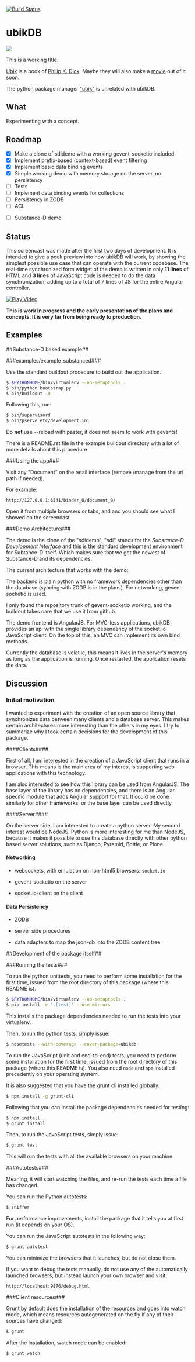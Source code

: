
[![Build Status](https://travis-ci.org/reebalazs/ubikdb.png?branch=master)](https://travis-ci.org/reebalazs/ubikdb)

# ubikDB #

![](https://dl.dropboxusercontent.com/u/16162405/ubik-banner-1920.png)

This is a working title.

[Ubik](http://www.amazon.com/Ubik-Philip-K-Dick/dp/0547572298) is a book
of [Philip K. Dick](http://en.wikipedia.org/wiki/Philip_K._Dick). Maybe
they will also make a
[movie](http://screenrant.com/michel-gondry-ubik-movie-philip-dick-sandy-101655/)
out of it soon.

The python package manager ["ubik"](https://pypi.python.org/pypi/ubik) is
unrelated with ubikDB.

## What ##

Experimenting with a concept.

## Roadmap ##

- [X] Make a clone of sdidemo with a working gevent-socketio included
- [X] Implement prefix-based (context-based) event filtering
- [X] Implement basic data binding events
- [X] Simple working demo with memory storage on the server, no persistency
- [ ] Tests
- [ ] Implement data binding events for collections
- [ ] Persistency in ZODB
- [ ] ACL
<!-- - [ ] Reconnects/ -->
- [ ] Substance-D demo

## Status ##

This screencast was made after the first two days of development. 
It is intended to give a peek preview into how ubikDB will work, by showing
the simplest possible use case that can operate with the current codebase.
The  real-time synchronized form widget of the demo is
written in only **11 lines** of HTML and **3 lines** of JavaScript code is
needed to do the data synchronization, adding up to a total of 7 lines of JS
for the entire Angular controller.

[![Play Video](https://dl.dropboxusercontent.com/u/16162405/ubikDB_0__starting_up.png)]( http://vimeo.com/reebalazs/ubikdb-0)

**This is work in progress and the early presentation of the plans and concepts.
It is very far from being ready to production.**

## Examples ##

##Substance-D based example##

###examples/example_substanced###


 Use the standard buildout procedure to build
out the application.

```sh
$ $PYTHONHOME/bin/virtualenv --no-setuptools .
$ bin/python bootstrap.py
$ bin/buildout -U
```

Following this, run:

```sh
$ bin/supervisord
$ bin/pserve etc/development.ini
```

Do **not** use --reload with paster, it does not seem to work with gevents!

There is a README.rst file in the example buildout directory with a lot of
more details about this procedure.

###Using the app###

Visit any "Document" on the retail interface (remove /manage from the url path if needed).

For example:

    http://127.0.0.1:6541/binder_0/document_0/

Open it from multiple browsers or tabs, and and you should see what I showed
on the screencast.

###Demo Architecture###

The demo is the clone of the "sdidemo", "sdi" stands for the
*Substance-D Development Interface* and this is the standard development environment
for Subtance-D itself. Which makes sure that we get the newest of Substance-D and
its dependencies.

The current architecture that works with the demo:

The backend is plain python with no framework dependencies other than the database
(syncing with ZODB is in the plans). For networking, gevent-socketio is used.

I only found the repository trunk of gevent-socketio working, and the buildout
takes care that we use it from github.

The demo frontend is AngularJS. For MVC-less applications, ubikDB provides an api with
the single library dependency of the socket.io JavaScript client. On the top of this,
an MVC can implement its own bind methods.

Currently the database is volatile, this means it lives in the server's memory as long
as the application is running. Once restarted, the application resets the data.

## Discussion ##

### Initial motivation ###
I wanted to experiment with the creation of an open source library that synchronizes
data between many clients and a database server. This makes certain architectures more
interesting than the others in my eyes. I try to summarize why I took certain
decisions for the development of this package.

####Clients####

First of all, I am interested in the creation of a JavaScript client that runs 
in a browser. This means is the main area of my interest is supporting web 
applications with this technology.

I am also interested to see how this library can be used from AngularJS. The base
layer of the library has no dependencies, and there is an Angular specific module
that adds Angular support for that. It could be done similarly for other frameworks,
or the base layer can be used directly.

####Server####

On the server side, I am interested to create a python server. My second interest would
be NodeJS. Python is more interesting for me than NodeJS, because it makes it possible
to use this database directly with other python based server solutions, such as
Django, Pyramid, Bottle, or Plone.

#### Networking ####

- websockets, with emulation on non-html5 browsers: `socket.io`

- gevent-socketio on the server

- socket.io-client on the client

#### Data Persistency ####

- ZODB

- server side procedures

- data adapters to map the json-db into the ZODB content tree

##Development of the package itself##

###Running the tests###

To run the python unittests, you need to perform some installation for the first time,
issued from the root directory of this package (where this README is).

```sh
$ $PYTHONHOME/bin/virtualenv --no-setuptools .
$ pip install -e '.[test]' --use-mirrors
```

This installs the package dependencies needed to run the tests into your
virtualenv.

Then, to run the python tests, simply issue:

```sh
$ nosetests --with-coverage --cover-package=ubikdb
```


To run the JavaScript (unit and end-to-end) tests, you need to perform some
installation for the first time,
issued from the root directory of this package (where this README is).
You also need `node` and `npm` installed precedently on your operating system.

It is also suggested that you have the grunt cli installed globally:

```sh
$ npm install -g grunt-cli
```

Following that you can install the package dependencies needed for testing:

```sh
$ npm install .
$ grunt install
```

Then, to run the JavaScript tests, simply issue:

```sh
$ grunt test
```

This will run the tests with all the available browsers on your machine.

###Autotests###

Meaning, it will start watching the files, and re-run the tests each time
a file has changed.

You can run the Python autotests:

```sh
$ sniffer
```

For performance improvements, install the package that it tells you at first
run (it depends on your OS).

You can run the JavaScript autotests in the following way:

```sh
$ grunt autotest
```

You can minimize the browsers that it launches, but do not close them.

If you want to debug the tests manually, do not use any of the automatically
launched browsers, but instead launch your own browser and visit:

```
http://localhost:9876/debug.html
```

###Client resources###

Grunt by default does the installation of the resources and goes into
watch mode, which means resources autogenerated on the fly if any
of their sources have changed:

```sh
$ grunt
```

After the installation, watch mode can be enabled:

```sh
$ grunt watch
```
